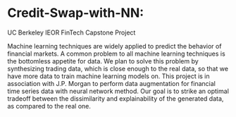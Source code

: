 # Credit-Swap-with-NN:

UC Berkeley IEOR FinTech Capstone Project

Machine learning techniques are widely applied  to predict the behavior of financial markets. A common problem to all machine learning techniques is the bottomless appetite for data. We plan to solve this problem by synthesizing  trading data, which is close enough to the real data, so that we have more data to train machine learning models on. This project is in association with J.P. Morgan to perform data augmentation for  financial time series data with neural network method. Our goal is to strike an optimal tradeoff between the dissimilarity and explainability of the generated data, as compared to the real one. 


